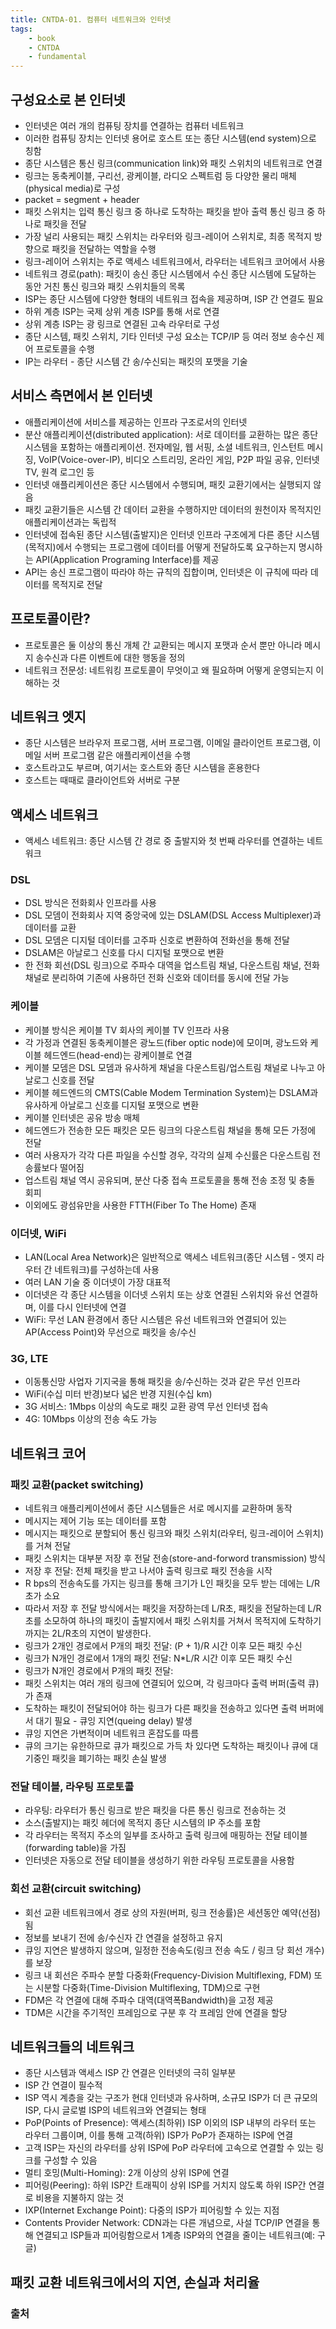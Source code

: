 ```yaml
---
title: CNTDA-01. 컴퓨터 네트워크와 인터넷
tags:
    - book
    - CNTDA
    - fundamental
---
```

## 구성요소로 본 인터넷
- 인터넷은 여러 개의 컴퓨팅 장치를 연결하는 컴퓨터 네트워크
- 이러한 컴퓨팅 장치는 인터넷 용어로 호스트 또는 종단 시스템(end system)으로 칭함
- 종단 시스템은 통신 링크(communication link)와 패킷 스위치의 네트워크로 연결
- 링크는 동축케이블, 구리선, 광케이블, 라디오 스펙트럼 등 다양한 물리 매체(physical media)로 구성
- packet = segment + header
- 패킷 스위치는 입력 통신 링크 중 하나로 도착하는 패킷을 받아 출력 통신 링크 중 하나로 패킷을 전달
- 가장 널리 사용되는 패킷 스위치는 라우터와 링크-레이어 스위치로, 최종 목적지 방향으로 패킷을 전달하는 역할을 수행
- 링크-레이어 스위치는 주로 액세스 네트워크에서, 라우터는 네트워크 코어에서 사용
- 네트워크 경로(path): 패킷이 송신 종단 시스템에서 수신 종단 시스템에 도달하는 동안 거친 통신 링크와 패킷 스위치들의 목록
- ISP는 종단 시스템에 다양한 형태의 네트워크 접속을 제공하며, ISP 간 연결도 필요
- 하위 계층 ISP는 국제 상위 계층 ISP를 통해 서로 연결
- 상위 계층 ISP는 광 링크로 연결된 고속 라우터로 구성
- 종단 시스템, 패킷 스위치, 기타 인터넷 구성 요소는 TCP/IP 등 여러 정보 송수신 제어 프로토콜을 수행
- IP는 라우터 - 종단 시스템 간 송/수신되는 패킷의 포맷을 기술

## 서비스 측면에서 본 인터넷
- 애플리케이션에 서비스를 제공하는 인프라 구조로서의 인터넷
- 분산 애플리케이션(distributed application): 서로 데이터를 교환하는 많은 종단 시스템을 포함하는 애플리케이션. 전자메일, 웹 서핑, 소셜 네트워크, 인스턴트 메시징, VoIP(Voice-over-IP), 비디오 스트리밍, 온라인 게임, P2P 파일 공유, 인터넷 TV, 원격 로그인 등
- 인터넷 애플리케이션은 종단 시스템에서 수행되며, 패킷 교환기에서는 실행되지 않음
- 패킷 교환기들은 시스템 간 데이터 교환을 수행하지만 데이터의 원천이자 목적지인 애플리케이션과는 독립적
- 인터넷에 접속된 종단 시스템(출발지)은 인터넷 인프라 구조에게 다른 종단 시스템(목적지)에서 수행되는 프로그램에 데이터를 어떻게 전달하도록 요구하는지 명시하는 API(Application Programing Interface)를 제공
- API는 송신 프로그램이 따라야 하는 규칙의 집합이며, 인터넷은 이 규칙에 따라 데이터를 목적지로 전달

## 프로토콜이란?
- 프로토콜은 둘 이상의 통신 개체 간 교환되는 메시지 포맷과 순서 뿐만 아니라 메시지 송수신과 다른 이벤트에 대한 행동을 정의
- 네트워크 전문성: 네트워킹 프로토콜이 무엇이고 왜 필요하며 어떻게 운영되는지 이해하는 것

## 네트워크 엣지
- 종단 시스템은 브라우저 프로그램, 서버 프로그램, 이메일 클라이언트 프로그램, 이메일 서버 프로그램 같은 애플리케이션을 수행
- 호스트라고도 부르며, 여기서는 호스트와 종단 시스템을 혼용한다
- 호스트는 때때로 클라이언트와 서버로 구분

## 액세스 네트워크
- 액세스 네트워크: 종단 시스템 간 경로 중 출발지와 첫 번째 라우터를 연결하는 네트워크
### DSL
- DSL 방식은 전화회사 인프라를 사용
- DSL 모뎀이 전화회사 지역 중앙국에 있는 DSLAM(DSL Access Multiplexer)과 데이터를 교환
- DSL 모뎀은 디지털 데이터를 고주파 신호로 변환하여 전화선을 통해 전달
- DSLAM은 아날로그 신호를 다시 디지털 포맷으로 변환
- 한 전화 회선(DSL 링크)으로 주파수 대역을 업스트림 채널, 다운스트림 채널, 전화 채널로 분리하여 기존에 사용하던 전화 신호와 데이터를 동시에 전달 가능
### 케이블
- 케이블 방식은 케이블 TV 회사의 케이블 TV 인프라 사용
- 각 가정과 연결된 동축케이블은 광노드(fiber optic node)에 모이며, 광노드와 케이블 헤드엔드(head-end)는 광케이블로 연결
- 케이블 모뎀은 DSL 모뎀과 유사하게 채널을 다운스트림/업스트림 채널로 나누고 아날로그 신호를 전달
- 케이블 헤드엔드의 CMTS(Cable Modem Termination System)는 DSLAM과 유사하게 아날로그 신호를 디지털 포맷으로 변환
- 케이블 인터넷은 공유 방송 매체
- 헤드엔드가 전송한 모든 패킷은 모든 링크의 다운스트림 채널을 통해 모든 가정에 전달
- 여러 사용자가 각각 다른 파일을 수신할 경우, 각각의 실제 수신률은 다운스트림 전송률보다 떨어짐
- 업스트림 채널 역시 공유되며, 분산 다중 접속 프로토콜을 통해 전송 조정 및 충돌 회피
- 이외에도 광섬유만을 사용한 FTTH(Fiber To The Home) 존재
### 이더넷, WiFi
- LAN(Local Area Network)은 일반적으로 액세스 네트워크(종단 시스템 - 엣지 라우터 간 네트워크)를 구성하는데 사용
- 여러 LAN 기술 중 이더넷이 가장 대표적
- 이더넷은 각 종단 시스템을 이더넷 스위치 또는 상호 연결된 스위치와 유선 연결하며, 이를 다시 인터넷에 연결
- WiFi: 무선 LAN 환경에서 종단 시스템은 유선 네트워크와 연결되어 있는 AP(Access Point)와 무선으로 패킷을 송/수신
### 3G, LTE
- 이동통신망 사업자 기지국을 통해 패킷을 송/수신하는 것과 같은 무선 인프라
- WiFi(수십 미터 반경)보다 넓은 반경 지원(수십 km)
- 3G 서비스: 1Mbps 이상의 속도로 패킷 교환 광역 무선 인터넷 접속
- 4G: 10Mbps 이상의 전송 속도 가능

## 네트워크 코어
### 패킷 교환(packet switching)
- 네트워크 애플리케이션에서 종단 시스템들은 서로 메시지를 교환하며 동작
- 메시지는 제어 기능 또는 데이터를 포함
- 메시지는 패킷으로 분할되어 통신 링크와 패킷 스위치(라우터, 링크-레이어 스위치)를 거쳐 전달
- 패킷 스위치는 대부분 저장 후 전달 전송(store-and-forword transmission) 방식
- 저장 후 전달: 전체 패킷을 받고 나서야 출력 링크로 패킷 전송을 시작
- R bps의 전송속도를 가지는 링크를 통해 크기가 L인 패킷을 모두 받는 데에는 L/R초가 소요
- 따라서 저장 후 전달 방식에서는 패킷을 저장하는데 L/R초, 패킷을 전달하는데 L/R초를 소모하여 하나의 패킷이 출발지에서 패킷 스위치를 거쳐서 목적지에 도착하기까지는 2L/R초의 지연이 발생한다.
- 링크가 2개인 경로에서 P개의 패킷 전달: (P + 1)/R 시간 이후 모든 패킷 수신
- 링크가 N개인 경로에서 1개의 패킷 전달: N*L/R 시간 이후 모든 패킷 수신
- 링크가 N개인 경로에서 P개의 패킷 전달:
- 패킷 스위치는 여러 개의 링크에 연결되어 있으며, 각 링크마다 출력 버퍼(출력 큐)가 존재
- 도착하는 패킷이 전달되어야 하는 링크가 다른 패킷을 전송하고 있다면 출력 버퍼에서 대기 필요 - 큐잉 지연(queing delay) 발생
- 큐잉 지연은 가변적이며 네트워크 혼잡도를 따름
- 큐의 크기는 유한하므로 큐가 패킷으로 가득 차 있다면 도착하는 패킷이나 큐에 대기중인 패킷을 폐기하는 패킷 손실 발생
### 전달 테이블, 라우팅 프로토콜
- 라우팅: 라우터가 통신 링크로 받은 패킷을 다른 통신 링크로 전송하는 것
- 소스(출발지)는 패킷 헤더에 목적지 종단 시스템의 IP 주소를 포함
- 각 라우터는 목적지 주소의 일부를 조사하고 출력 링크에 매핑하는 전달 테이블(forwarding table)을 가짐
- 인터넷은 자동으로 전달 테이블을 생성하기 위한 라우팅 프로토콜을 사용함
### 회선 교환(circuit switching)
- 회선 교환 네트워크에서 경로 상의 자원(버퍼, 링크 전송률)은 세션동안 예약(선점)됨
- 정보를 보내기 전에 송/수신자 간 연결을 설정하고 유지
- 큐잉 지연은 발생하지 않으며, 일정한 전송속도(링크 전송 속도 / 링크 당 회선 개수)를 보장
- 링크 내 회선은 주파수 분할 다중화(Frequency-Division Multiflexing, FDM) 또는 시분할 다중화(Time-Division Multiflexing, TDM)으로 구현
- FDM은 각 연결에 대해 주파수 대역(대역폭Bandwidth)을 고정 제공
- TDM은 시간을 주기적인 프레임으로 구분 후 각 프레임 안에 연결을 할당
## 네트워크들의 네트워크
- 종단 시스템과 액세스 ISP 간 연결은 인터넷의 극히 일부분
- ISP 간 연결이 필수적
- ISP 역시 계층을 갖는 구조가 현대 인터넷과 유사하며, 소규모 ISP가 더 큰 규모의 ISP, 다시 글로벌 ISP의 네트워크와 연결되는 형태
- PoP(Points of Presence): 액세스(최하위) ISP 이외의 ISP 내부의 라우터 또는 라우터 그룹이며, 이를 통해 고객(하위) ISP가 PoP가 존재하는 ISP에 연결
- 고객 ISP는 자신의 라우터를 상위 ISP에 PoP 라우터에 고속으로 연결할 수 있는 링크를 구성할 수 있음
- 멀티 호밍(Multi-Homing): 2개 이상의 상위 ISP에 연결
- 피어링(Peering): 하위 ISP간 트래픽이 상위 ISP를 거치지 않도록 하위 ISP간 연결로 비용을 지불하지 않는 것
- IXP(Internet Exchange Point): 다중의 ISP가 피어링할 수 있는 지점
- Contents Provider Network: CDN과는 다른 개념으로, 사설 TCP/IP 연결을 통해 연결되고 ISP들과 피어링함으로서 1계층 ISP와의 연결을 줄이는 네트워크(예: 구글)

## 패킷 교환 네트워크에서의 지연, 손실과 처리율

### 출처